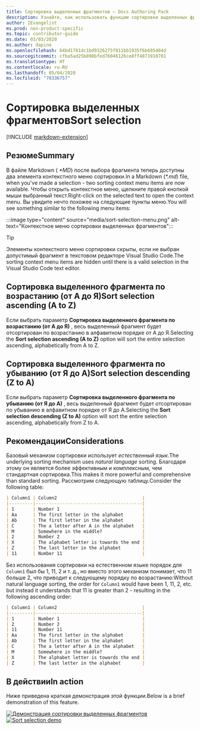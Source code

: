 ```yaml
---
title: Сортировка выделенных фрагментов — Docs Authoring Pack
description: Узнайте, как использовать функцию сортировки выделенных фрагментов в Docs Authoring Pack — расширении Visual Studio Code.
author: IEvangelist
ms.prod: non-product-specific
ms.topic: contributor-guide
ms.date: 03/03/2020
ms.author: dapine
ms.openlocfilehash: b4bd1761dc1bd9326275f011bb1935f6b695404d
ms.sourcegitcommit: cfba5ad25b898bfed76046126ce8ff4871910701
ms.translationtype: HT
ms.contentlocale: ru-RU
ms.lasthandoff: 05/04/2020
ms.locfileid: "78336757"
---
```

# <a name="sort-selection"></a><span data-ttu-id="5f535-103">Сортировка выделенных фрагментов</span><span class="sxs-lookup"><span data-stu-id="5f535-103">Sort selection</span></span>

[!INCLUDE [markdown-extension](includes/markdown-extension.md)]

## <a name="summary"></a><span data-ttu-id="5f535-104">Резюме</span><span class="sxs-lookup"><span data-stu-id="5f535-104">Summary</span></span>

<span data-ttu-id="5f535-105">В файле Markdown ( *\*MD*) после выбора фрагмента теперь доступны два элемента контекстного меню сортировки.</span><span class="sxs-lookup"><span data-stu-id="5f535-105">In a Markdown (*\*.md*) file, when you've made a selection - two sorting context menu items are now available.</span></span> <span data-ttu-id="5f535-106">Чтобы открыть контекстное меню, щелкните правой кнопкой мыши выбранный текст.</span><span class="sxs-lookup"><span data-stu-id="5f535-106">Right-click on the selected text to open the context menu.</span></span> <span data-ttu-id="5f535-107">Вы увидите нечто похожее на следующие пункты меню.</span><span class="sxs-lookup"><span data-stu-id="5f535-107">You will see something similar to the following menu items:</span></span>

:::image type="content" source="media/sort-selection-menu.png" alt-text="Контекстное меню сортировки выделенных фрагментов":::

> [!TIP]
> <span data-ttu-id="5f535-109">Элементы контекстного меню сортировки скрыты, если не выбран допустимый фрагмент в текстовом редакторе Visual Studio Code.</span><span class="sxs-lookup"><span data-stu-id="5f535-109">The sorting context menu items are hidden until there is a valid selection in the Visual Studio Code text editor.</span></span>

## <a name="sort-selection-ascending-a-to-z"></a><span data-ttu-id="5f535-110">Сортировка выделенного фрагмента по возрастанию (от А до Я)</span><span class="sxs-lookup"><span data-stu-id="5f535-110">Sort selection ascending (A to Z)</span></span>

<span data-ttu-id="5f535-111">Если выбрать параметр **Сортировка выделенного фрагмента по возрастанию (от А до Я)** , весь выделенный фрагмент будет отсортирован по возрастанию в алфавитном порядке от А до Я.</span><span class="sxs-lookup"><span data-stu-id="5f535-111">Selecting the **Sort selection ascending (A to Z)** option will sort the entire selection ascending, alphabetically from A to Z.</span></span>

## <a name="sort-selection-descending-z-to-a"></a><span data-ttu-id="5f535-112">Сортировка выделенного фрагмента по убыванию (от Я до А)</span><span class="sxs-lookup"><span data-stu-id="5f535-112">Sort selection descending (Z to A)</span></span>

<span data-ttu-id="5f535-113">Если выбрать параметр **Сортировка выделенного фрагмента по убыванию (от Я до А)** , весь выделенный фрагмент будет отсортирован по убыванию в алфавитном порядке от Я до А.</span><span class="sxs-lookup"><span data-stu-id="5f535-113">Selecting the **Sort selection descending (Z to A)** option will sort the entire selection ascending, alphabetically from Z to A.</span></span>

## <a name="considerations"></a><span data-ttu-id="5f535-114">Рекомендации</span><span class="sxs-lookup"><span data-stu-id="5f535-114">Considerations</span></span>

<span data-ttu-id="5f535-115">Базовый механизм сортировки использует *естественный язык*.</span><span class="sxs-lookup"><span data-stu-id="5f535-115">The underlying sorting mechanism uses *natural language* sorting.</span></span> <span data-ttu-id="5f535-116">Благодаря этому он является более эффективным и комплексным, чем стандартная сортировка.</span><span class="sxs-lookup"><span data-stu-id="5f535-116">This makes it more powerful and comprehensive than standard sorting.</span></span> <span data-ttu-id="5f535-117">Рассмотрим следующую таблицу.</span><span class="sxs-lookup"><span data-stu-id="5f535-117">Consider the following table:</span></span>

```markdown
| Column1 | Column2                                |
|---------|----------------------------------------|
| 1       | Number 1                               |
| Aa      | The first letter in the alphabet       |
| Ab      | The first letter in the alphabet       |
| C       | The a letter after A in the alphabet   |
| M       | Somewhere in the middle?               |
| 2       | Number 2                               |
| X       | The alphabet letter is towards the end |
| Z       | The last letter in the alphabet        |
| 11      | Number 11                              |
```

<span data-ttu-id="5f535-118">Без использования сортировки на естественном языке порядок для `Column1` был бы 1, 11, 2 и т. д., но вместо этого механизм понимает, что 11 больше 2, что приводит к следующему порядку по возрастанию:</span><span class="sxs-lookup"><span data-stu-id="5f535-118">Without natural language sorting, the order for `Column1` would have been 1, 11, 2, etc. but instead it understands that 11 is greater than 2 - resulting in the following ascending order:</span></span>

```markdown
| Column1 | Column2                                |
|---------|----------------------------------------|
| 1       | Number 1                               |
| 2       | Number 2                               |
| 11      | Number 11                              |
| Aa      | The first letter in the alphabet       |
| Ab      | The first letter in the alphabet       |
| C       | The a letter after A in the alphabet   |
| M       | Somewhere in the middle?               |
| X       | The alphabet letter is towards the end |
| Z       | The last letter in the alphabet        |
```

## <a name="in-action"></a><span data-ttu-id="5f535-119">В действии</span><span class="sxs-lookup"><span data-stu-id="5f535-119">In action</span></span>

<span data-ttu-id="5f535-120">Ниже приведена краткая демонстрация этой функции.</span><span class="sxs-lookup"><span data-stu-id="5f535-120">Below is a brief demonstration of this feature.</span></span>

<span data-ttu-id="5f535-121">[![Демонстрация сортировки выделенных фрагментов](media/sort-selection.gif)](media/sort-selection.gif#lightbox)</span><span class="sxs-lookup"><span data-stu-id="5f535-121">[![Sort selection demo](media/sort-selection.gif)](media/sort-selection.gif#lightbox)</span></span>
